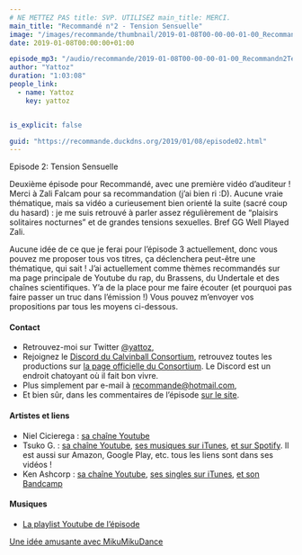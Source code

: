 ```yaml
---
# NE METTEZ PAS title: SVP. UTILISEZ main_title: MERCI.
main_title: "Recommandé n°2 - Tension Sensuelle"
image: "/images/recommande/thumbnail/2019-01-08T00-00-00-01-00_Recommandn2TensionSensuelle.jpg"
date: 2019-01-08T00:00:00+01:00

episode_mp3: "/audio/recommande/2019-01-08T00-00-00-01-00_Recommandn2TensionSensuelle.mp3"
author: "Yattoz"
duration: "1:03:08"
people_link: 
  - name: Yattoz
    key: yattoz


is_explicit: false

guid: "https://recommande.duckdns.org/2019/01/08/episode02.html"
---
```


<PodcastHeader/>

<!-- ECRIRE LA DESCRIPTION DE L'EPISODE SOUS CETTE LIGNE -->


 Episode 2: Tension Sensuelle 

<p>Deuxième épisode pour Recommandé, avec une première vidéo d’auditeur ! Merci à Zali Falcam pour sa recommandation (j’ai bien ri :D). Aucune vraie thématique, mais sa vidéo a curieusement bien orienté la suite (sacré coup du hasard) : je me suis retrouvé à parler assez régulièrement de “plaisirs solitaires nocturnes” et de grandes tensions sexuelles. Bref GG Well Played Zali.</p>

<p>Aucune idée de ce que je ferai pour l’épisode 3 actuellement, donc vous pouvez me proposer tous vos titres, ça déclenchera peut-être une thématique, qui sait ! J’ai actuellement comme thèmes recommandés sur ma page principale de Youtube du rap, du Brassens, du Undertale et des chaînes scientifiques. Y’a de la place pour me faire écouter (et pourquoi pas faire passer un truc dans l’émission !) Vous pouvez m’envoyer vos propositions par tous les moyens ci-dessous.</p>

<h4>Contact</h4>

<ul>
  <li>Retrouvez-moi sur Twitter <a href="https://twitter.com/yattoz" rel="nofollow">@yattoz</a>,</li>
  <li>Rejoignez le <a href="https://discord.gg/4RnA9v7" rel="nofollow">Discord du Calvinball Consortium</a>, retrouvez toutes les productions sur <a href="https://calvinballradio.wordpress.com/" rel="nofollow">la page officielle du Consortium</a>. Le Discord est un endroit chatoyant où il fait bon vivre.</li>
  <li>Plus simplement par e-mail à <a href="mailto:recommande@hotmail.com" rel="nofollow">recommande@hotmail.com</a>,</li>
  <li>Et bien sûr, dans les commentaires de l’épisode <a href="https://recommande.duckdns.org" rel="nofollow">sur le site</a>.</li>
</ul>

<h4>Artistes et liens</h4>

<ul>
  <li>Niel Cicierega : <a href="https://www.youtube.com/channel/UCDrJor35jYVnuC3JgRzheIw" rel="nofollow">sa chaîne Youtube</a></li>
  <li>Tsuko G. : <a href="https://www.youtube.com/channel/UCeONfStw8OrYUwD5Fd9gX7Q" rel="nofollow">sa chaîne Youtube</a>, <a href="https://itunes.apple.com/us/album/tsukos-covers-vol-i/id1209774527" rel="nofollow">ses musiques sur iTunes</a>, <a href="https://open.spotify.com/album/2CZRYDkA8Q1pJh8xx8Om7K?play=true&amp;utm_source=open.spotify.com&amp;utm_medium=open" rel="nofollow">et sur Spotify</a>. Il est aussi sur Amazon, Google Play, etc. tous les liens sont dans ses vidéos !</li>
  <li>Ken Ashcorp : <a href="https://www.youtube.com/user/kenashcorp" rel="nofollow">sa chaîne Youtube</a>, <a href="https://itunes.apple.com/us/album/absolute-territory-single/id617199533" rel="nofollow">ses singles sur iTunes</a>, <a href="https://kenashcorp.bandcamp.com/" rel="nofollow">et son Bandcamp</a></li>
</ul>

<h4>Musiques</h4>

<ul>
  <li><a href="https://www.youtube.com/playlist?list=PLNjXbZkItxtby8GsI-VrVxdXDgxQxsXpZ" rel="nofollow">La playlist Youtube de l’épisode</a></li>
</ul>

<p><a href="https://www.youtube.com/watch?v=axn2tpbzBhE" rel="nofollow">Une idée amusante avec MikuMikuDance</a></p>


